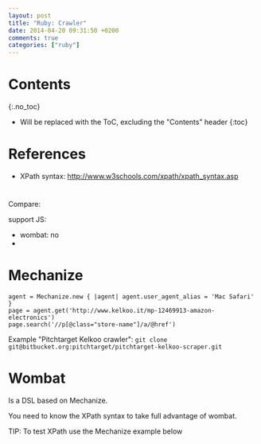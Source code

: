 ```yaml
---
layout: post
title: "Ruby: Crawler"
date: 2014-04-20 09:31:50 +0200
comments: true
categories: ["ruby"]
---
```


# Contents
{:.no_toc}

* Will be replaced with the ToC, excluding the "Contents" header
{:toc}

# References

* XPath syntax: http://www.w3schools.com/xpath/xpath_syntax.asp

#

Compare:

support JS:

* wombat: no
*


# Mechanize

~~~
agent = Mechanize.new { |agent| agent.user_agent_alias = 'Mac Safari' }
page = agent.get('http://www.kelkoo.it/mp-12469913-amazon-electronics')
page.search('//p[@class="store-name"]/a/@href')
~~~

Example "Pitchtarget Kelkoo crawler": `git clone git@bitbucket.org:pitchtarget/pitchtarget-kelkoo-scraper.git`

# Wombat

Is a DSL based on Mechanize.

You need to know the XPath syntax to take full advantage of wombat.

TIP: To test XPath use the Mechanize example below
